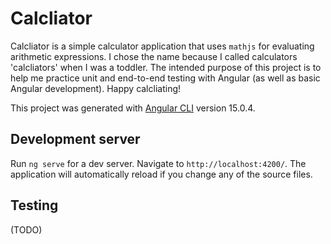 # Calcliator

Calcliator is a simple calculator application that uses `mathjs` for evaluating arithmetic
expressions. I chose the name because I called calculators 'calcliators' when I was a toddler.
The intended purpose of this project is to help me practice unit and end-to-end testing with
Angular (as well as basic Angular development). Happy calcliating!

This project was generated with [Angular CLI](https://github.com/angular/angular-cli) version 15.0.4.

## Development server

Run `ng serve` for a dev server. Navigate to `http://localhost:4200/`. The application will automatically reload if you change any of the source files.

## Testing

(TODO)